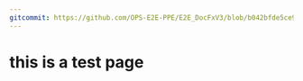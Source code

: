 ```yaml
---
gitcommit: https://github.com/OPS-E2E-PPE/E2E_DocFxV3/blob/b042bfde5ce9827198394958dfc6514645439f06/E2E_DocsBranch_Dynamic/mdtesting.md 
---
```

# this is a test page
